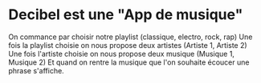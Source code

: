 # Decibel est une "App de musique" 
On commance par choisir notre playlist (classique, electro, rock, rap)
Une fois la playlist choisie on nous propose deux artistes (Artiste 1, Artiste 2)
Une fois l'artiste choisie on nous propose deux musique (Musique 1, Musique 2)
Et quand on rentre la musique que l'on souhaite écoucer une phrase s'affiche.
